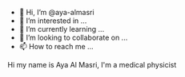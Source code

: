 - 👋 Hi, I’m @aya-almasri
- 👀 I’m interested in ...
- 🌱 I’m currently learning ...
- 💞️ I’m looking to collaborate on ...
- 📫 How to reach me ...

<!---
aya-almasri/aya-almasri is a ✨ special ✨ repository because its `README.md` (this file) appears on your GitHub profile.
You can click the Preview link to take a look at your changes.
--->
 
 Hi my name is Aya Al Masri, I'm a medical physicist

